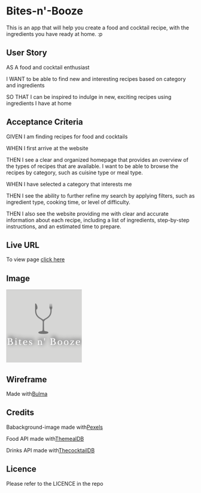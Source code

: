 # Bites-n'-Booze
This is an app that will help you create a food and cocktail recipe, with the ingredients you have ready at home. :p


## User Story

AS A food and cocktail enthusiast

I WANT to be able to find new and interesting recipes based on category and ingredients

SO THAT I can be inspired to indulge in new, exciting recipes using ingredients I have at home


## Acceptance Criteria

GIVEN I am finding recipes for food and cocktails

WHEN I first arrive at the website

THEN I see a clear and organized homepage that provides an overview of the types of recipes that are available. I want to be able to browse the recipes by category, such as cuisine type or meal type.

WHEN I have selected a category that interests me

THEN I see the ability to further refine my search by applying filters, such as ingredient type, cooking time, or level of difficulty.

THEN I also see the website providing me with clear and accurate information about each recipe, including a list of ingredients, step-by-step instructions, and an estimated time to prepare.


## Live URL

To view page [click here](https://odobashigenci.github.io/Bites-n--booze/homepage.html)


## Image


![Logo](assets/b_n_b_logo.png)


## Wireframe

Made with[Bulma](https://www.canva.com/design/DAFcGVUwM8Y/bCslbUXi5dP1h_hjxrzU0A/edit?analyticsCorrelationId=2cddede0-e5c6-4eb4-bff3-9304381ab05d)


## Credits

Babackground-image made with[Pexels](https://www.pexels.com/)

Food API made with[ThemealDB](https://www.themealdb.com)

Drinks API made with[ThecocktailDB](https://www.thecocktaildb.com/)

## Licence

Please refer to the LICENCE in the repo
